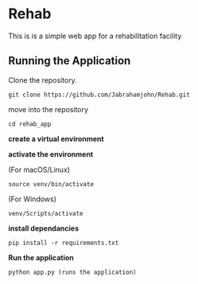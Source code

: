 # Rehab

This is is a simple web app for a rehabilitation facility

## Running the Application

Clone the repository.
```
git clone https://github.com/Jabrahamjohn/Rehab.git
```
move into the repository
```
cd rehab_app
```
**create a virtual environment**

**activate the environment**

(For macOS/Linux)
```
source venv/bin/activate 
```
(For Windows)
```
venv/Scripts/activate 
```
**install dependancies**
```
pip install -r requirements.txt 
```
**Run the application**
```
python app.py (runs the application)
```
